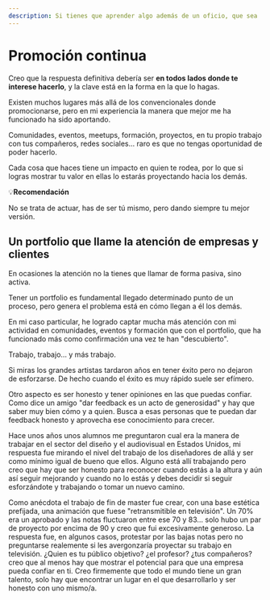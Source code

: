 ```yaml
---
description: Si tienes que aprender algo además de un oficio, que sea  a vender(te)
---
```


# Promoción continua

Creo que la respuesta definitiva debería ser **en todos lados donde te interese hacerlo**, y la clave está en la forma en la que lo hagas.

Existen muchos lugares más allá de los convencionales donde promocionarse, pero en mi experiencia la manera que mejor me ha funcionado ha sido aportando.

Comunidades, eventos, meetups, formación, proyectos, en tu propio trabajo con tus compañeros, redes sociales... raro es que no tengas oportunidad de poder hacerlo.

Cada cosa que haces tiene un impacto en quien te rodea, por lo que si logras mostrar tu valor en ellas lo estarás proyectando hacia los demás.

💡**Recomendación**

No se trata de actuar, has de ser tú mismo, pero dando siempre tu mejor versión.

## Un portfolio que llame la atención de empresas y clientes

En ocasiones la atención no la tienes que llamar de forma pasiva, sino activa.

Tener un portfolio es fundamental llegado determinado punto de un proceso, pero genera el problema está en cómo llegan a él los demás.

En mi caso particular, he logrado captar mucha más atención con mi actividad en comunidades, eventos y formación que con el portfolio, que ha funcionado más como confirmación una vez te han "descubierto".

Trabajo, trabajo… y más trabajo.

Si miras los grandes artistas tardaron años en tener éxito pero no dejaron de esforzarse. De hecho cuando el éxito es muy rápido suele ser efímero.

Otro aspecto es ser honesto y tener opiniones en las que puedas confiar. Como dice un amigo "dar feedback es un acto de generosidad" y hay que saber muy bien cómo y a quien. Busca a esas personas que te puedan dar feedback honesto y aprovecha ese conocimiento para crecer.

Hace unos años unos alumnos me preguntaron cual era la manera de trabajar en el sector del diseño y el audiovisual en Estados Unidos, mi respuesta fue mirando el nivel del trabajo de los diseñadores de allá y ser como mínimo igual de bueno que ellos. Alguno está allí trabajando pero creo que hay que ser honesto para reconocer cuando estás a la altura y aún así seguir mejorando y cuando no lo estás y debes decidir si seguir esforzándote y trabajando o tomar un nuevo camino.

Como anécdota el trabajo de fin de master fue crear, con una base estética prefijada, una animación que fuese "retransmitible en televisión". Un 70% era un aprobado y las notas fluctuaron entre ese 70 y 83… solo hubo un par de proyecto por encima de 90 y creo que fui excesivamente generoso. La respuesta fue, en algunos casos, protestar por las bajas notas pero no preguntarse realemente si les avergonzaría proyectar su trabajo en televisión. ¿Quien es tu público objetivo? ¿el profesor? ¿tus compañeros? creo que al menos hay que mostrar el potencial para que una empresa pueda confiar en ti. Creo firmemente que todo el mundo tiene un gran talento, solo hay que encontrar un lugar en el que desarrollarlo y ser honesto con uno mismo/a.
